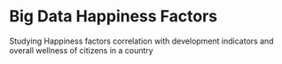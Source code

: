 # Big Data Happiness Factors
Studying Happiness factors correlation with development indicators and overall wellness of citizens in a country
